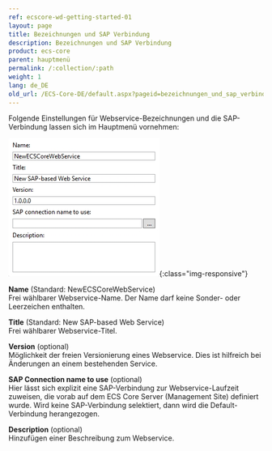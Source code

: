 ```yaml
---
ref: ecscore-wd-getting-started-01
layout: page
title: Bezeichnungen und SAP Verbindung
description: Bezeichnungen und SAP Verbindung
product: ecs-core
parent: hauptmenü
permalink: /:collection/:path
weight: 1
lang: de_DE
old_url: /ECS-Core-DE/default.aspx?pageid=bezeichnungen_und_sap_verbindung
---
```


Folgende Einstellungen für Webservice-Bezeichnungen und die SAP-Verbindung lassen sich im Hauptmenü vornehmen:

![WSD-16](/img/content/ecscore-wsd_16.jpg){:class="img-responsive"}

**Name** (Standard: NewECSCoreWebService) <br>
Frei wählbarer Webservice-Name. Der Name darf keine Sonder- oder Leerzeichen enthalten.

**Title** (Standard: New SAP-based Web Service) <br>
Frei wählbarer Webservice-Titel. 

**Version** (optional) <br>
Möglichkeit der freien Versionierung eines Webservice. Dies ist hilfreich bei Änderungen an einem bestehenden Service.

**SAP Connection name to use** (optional) <br>
Hier lässt sich explizit eine SAP-Verbindung zur Webservice-Laufzeit zuweisen, die vorab auf dem ECS Core Server (Management Site) definiert wurde. Wird keine SAP-Verbindung selektiert, dann wird die Default-Verbindung herangezogen.   

**Description** (optional) <br>
Hinzufügen einer Beschreibung zum Webservice.



       

  